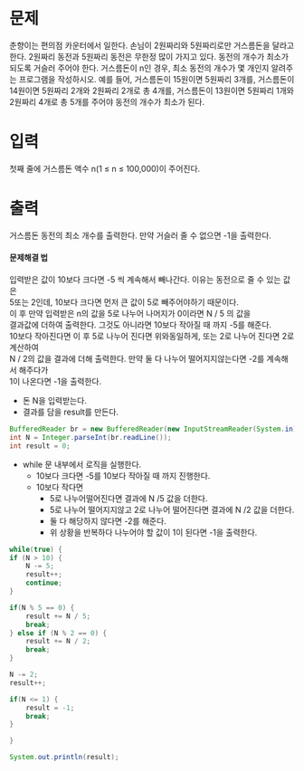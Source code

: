 # 문제
춘향이는 편의점 카운터에서 일한다.
손님이 2원짜리와 5원짜리로만 거스름돈을 달라고 한다. 2원짜리 동전과 5원짜리 동전은 무한정 많이 가지고 있다. 동전의 개수가 최소가 되도록 거슬러 주어야 한다. 거스름돈이 n인 경우, 최소 동전의 개수가 몇 개인지 알려주는 프로그램을 작성하시오.
예를 들어, 거스름돈이 15원이면 5원짜리 3개를, 거스름돈이 14원이면 5원짜리 2개와 2원짜리 2개로 총 4개를, 거스름돈이 13원이면 5원짜리 1개와 2원짜리 4개로 총 5개를 주어야 동전의 개수가 최소가 된다.

# 입력
첫째 줄에 거스름돈 액수 n(1 ≤ n ≤ 100,000)이 주어진다.

# 출력
거스름돈 동전의 최소 개수를 출력한다. 만약 거슬러 줄 수 없으면 -1을 출력한다.

#### 문제해결 법
입력받은 값이 10보다 크다면 -5 씩 계속해서 빼나간다. 이유는 동전으로 줄 수 있는 값은   
5또는 2인데, 10보다 크다면 먼저 큰 값이 5로 빼주어야하기 때문이다.   
이 후 만약 입력받은 n의 값을 5로 나누어 나머지가 0이라면 N / 5 의 값을    
결과값에 더하여 출력한다. 그것도 아니라면 10보다 작아질 때 까지 -5를 해준다.    
10보다 작아진다면 이 후 5로 나누어 진다면 위와동일하게, 또는 2로 나누어 진다면 2로 계산하여    
N / 2의 값을 결과에 더해 출력한다. 만약 둘 다 나누어 떨어지지않는다면 -2를 계속해서 해주다가   
1이 나온다면 -1을 출력한다.

- 돈 N을 입력받는다.
- 결과를 담을 result를 만든다.
```java
BufferedReader br = new BufferedReader(new InputStreamReader(System.in));
int N = Integer.parseInt(br.readLine());
int result = 0;
```
- while 문 내부에서 로직을 실행한다.
  - 10보다 크다면 -5를 10보다 작아질 때 까지 진행한다.
  - 10보다 작다면
    - 5로 나누어떨어진다면 결과에 N /5 값을 더한다.
    - 5로 나누어 떨어지지않고 2로 나누어 떨어진다면 결과에 N /2 값을 더한다.
    - 둘 다 해당하지 않다면 -2를 해준다.
    - 위 상황을 반복하다 나누어야 할 값이 1이 된다면 -1을 출력한다.
```java
while(true) {
if (N > 10) {
    N -= 5;
    result++;
    continue;
}

if(N % 5 == 0) {
    result += N / 5;
    break;
} else if (N % 2 == 0) {
    result += N / 2;
    break;
}

N -= 2;
result++;

if(N <= 1) {
    result = -1;
    break;
}

}

System.out.println(result);
```